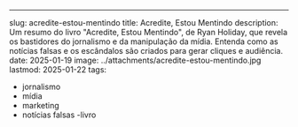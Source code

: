 ---
slug: acredite-estou-mentindo
title: Acredite, Estou Mentindo
description: Um resumo do livro "Acredite, Estou Mentindo", de Ryan Holiday, que revela os bastidores do jornalismo e da manipulação da mídia. Entenda como as notícias falsas e os escândalos são criados para gerar cliques e audiência.
date: 2025-01-19
image: ../attachments/acredite-estou-mentindo.jpg
lastmod: 2025-01-22
tags:
  - jornalismo
  - mídia
  - marketing
  - notícias falsas
  -livro